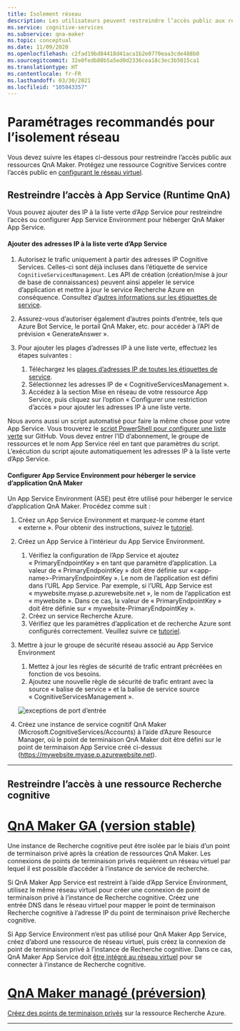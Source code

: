 ```yaml
---
title: Isolement réseau
description: Les utilisateurs peuvent restreindre l’accès public aux ressources QnA Maker.
ms.service: cognitive-services
ms.subservice: qna-maker
ms.topic: conceptual
ms.date: 11/09/2020
ms.openlocfilehash: c2fad19bd84418d41aca1b2e0770eaa3cde488b0
ms.sourcegitcommit: 32e0fedb80b5a5ed0d2336cea18c3ec3b5015ca1
ms.translationtype: HT
ms.contentlocale: fr-FR
ms.lasthandoff: 03/30/2021
ms.locfileid: "105043357"
---
```

# <a name="recommended-settings-for-network-isolation"></a>Paramétrages recommandés pour l’isolement réseau

Vous devez suivre les étapes ci-dessous pour restreindre l’accès public aux ressources QnA Maker. Protégez une ressource Cognitive Services contre l’accès public en [configurant le réseau virtuel](../../cognitive-services-virtual-networks.md?tabs=portal).

## <a name="restrict-access-to-app-service-qna-runtime"></a>Restreindre l’accès à App Service (Runtime QnA)

Vous pouvez ajouter des IP à la liste verte d’App Service pour restreindre l’accès ou configurer App Service Environment pour héberger QnA Maker App Service.

#### <a name="add-ips-to-app-service-allow-list"></a>Ajouter des adresses IP à la liste verte d’App Service

1. Autorisez le trafic uniquement à partir des adresses IP Cognitive Services. Celles-ci sont déjà incluses dans l’étiquette de service `CognitiveServicesManagement`. Les API de création (création/mise à jour de base de connaissances) peuvent ainsi appeler le service d’application et mettre à jour le service Recherche Azure en conséquence. Consultez d’[autres informations sur les étiquettes de service](../../../virtual-network/service-tags-overview.md).
2. Assurez-vous d’autoriser également d’autres points d’entrée, tels que Azure Bot Service, le portail QnA Maker, etc. pour accéder à l’API de prévision « GenerateAnswer ».
3. Pour ajouter les plages d’adresses IP à une liste verte, effectuez les étapes suivantes :

   1. Téléchargez les [plages d’adresses IP de toutes les étiquettes de service](https://www.microsoft.com/download/details.aspx?id=56519).
   2. Sélectionnez les adresses IP de « CognitiveServicesManagement ».
   3. Accédez à la section Mise en réseau de votre ressource App Service, puis cliquez sur l’option « Configurer une restriction d’accès » pour ajouter les adresses IP à une liste verte.

Nous avons aussi un script automatisé pour faire la même chose pour votre App Service. Vous trouverez le [script PowerShell pour configurer une liste verte](https://github.com/pchoudhari/QnAMakerBackupRestore/blob/master/AddRestrictedIPAzureAppService.ps1) sur GitHub. Vous devez entrer l’ID d’abonnement, le groupe de ressources et le nom App Service réel en tant que paramètres du script. L’exécution du script ajoute automatiquement les adresses IP à la liste verte d’App Service.

#### <a name="configure-app-service-environment-to-host-qna-maker-app-service"></a>Configurer App Service Environment pour héberger le service d’application QnA Maker
    
Un App Service Environment (ASE) peut être utilisé pour héberger le service d’application QnA Maker. Procédez comme suit :

1. Créez un App Service Environment et marquez-le comme étant « externe ». Pour obtenir des instructions, suivez le [tutoriel](../../../app-service/environment/create-external-ase.md).
2.  Créez un App Service à l’intérieur du App Service Environment.
    1. Vérifiez la configuration de l’App Service et ajoutez « PrimaryEndpointKey » en tant que paramètre d’application. La valeur de « PrimaryEndpointKey » doit être définie sur «\<app-name\>-PrimaryEndpointKey ». Le nom de l’application est défini dans l’URL App Service. Par exemple, si l’URL App Service est « mywebsite.myase.p.azurewebsite.net », le nom de l’application est « mywebsite ». Dans ce cas, la valeur de « PrimaryEndpointKey » doit être définie sur « mywebsite-PrimaryEndpointKey ».
    2. Créez un service Recherche Azure.
    3. Vérifiez que les paramètres d’application et de recherche Azure sont configurés correctement. 
          Veuillez suivre ce [tutoriel](../reference-app-service.md?tabs=v1#app-service).
3.  Mettre à jour le groupe de sécurité réseau associé au App Service Environment
    1. Mettez à jour les règles de sécurité de trafic entrant précréées en fonction de vos besoins.
    2. Ajoutez une nouvelle règle de sécurité de trafic entrant avec la source « balise de service » et la balise de service source « CognitiveServicesManagement ».
       
    ![exceptions de port d’entrée](../media/inbound-ports.png)

4.  Créez une instance de service cognitif QnA Maker (Microsoft.CognitiveServices/Accounts) à l’aide d’Azure Resource Manager, où le point de terminaison QnA Maker doit être défini sur le point de terminaison App Service créé ci-dessus (https://mywebsite.myase.p.azurewebsite.net).
    
---

## <a name="restrict-access-to-cognitive-search-resource"></a>Restreindre l’accès à une ressource Recherche cognitive

# <a name="qna-maker-ga-stable-release"></a>[QnA Maker GA (version stable)](#tab/v1)

Une instance de Recherche cognitive peut être isolée par le biais d’un point de terminaison privé après la création de ressources QnA Maker. Les connexions de points de terminaison privés requièrent un réseau virtuel par lequel il est possible d’accéder à l’instance de service de recherche. 

Si QnA Maker App Service est restreint à l’aide d’App Service Environment, utilisez le même réseau virtuel pour créer une connexion de point de terminaison privé à l’instance de Recherche cognitive. Créez une entrée DNS dans le réseau virtuel pour mapper le point de terminaison Recherche cognitive à l’adresse IP du point de terminaison privé Recherche cognitive. 

Si App Service Environment n’est pas utilisé pour QnA Maker App Service, créez d’abord une ressource de réseau virtuel, puis créez la connexion de point de terminaison privé à l’instance de Recherche cognitive. Dans ce cas, QnA Maker App Service doit [être intégré au réseau virtuel](../../../app-service/web-sites-integrate-with-vnet.md) pour se connecter à l’instance de Recherche cognitive. 

#  <a name="qna-maker-managed-preview-release"></a>[QnA Maker managé (préversion)](#tab/v2)

[Créez des points de terminaison privés](../reference-private-endpoint.md) sur la ressource Recherche Azure.

---